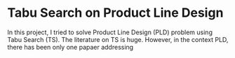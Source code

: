 # Tabu Search on Product Line Design

In this project, I tried to solve Product Line Design (PLD) problem using Tabu Search (TS). The literature on TS is huge. However, in the context PLD, there has been only one papaer addressing 
